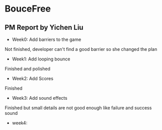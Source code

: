 # BouceFree

## PM Report by Yichen Liu
 + Week0: Add barriers to the game
 
 Not finished, developer can't find a good barrier so she changed the plan

 + Week1: Add looping bounce

 Finished and polished

 + Week2: Add Scores

 Finished

 + Week3: Add sound effects
 
 Finished but small details are not good enough like failure and success sound

 + week4:
